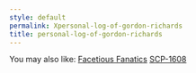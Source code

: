 ```yaml
---
style: default
permalink: Xpersonal-log-of-gordon-richards
title: personal-log-of-gordon-richards
---
```

You may also like:
[Facetious Fanatics](http://scp-wiki.net/facetious-fanatics)
[SCP-1608](http://scp-wiki.net/scp-1608)